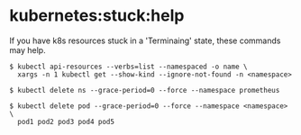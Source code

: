 # kubernetes:stuck:help

If you have k8s resources stuck in a 'Terminaing' state, these commands may help.

``` shell title="find stuck resources"
$ kubectl api-resources --verbs=list --namespaced -o name \
  xargs -n 1 kubectl get --show-kind --ignore-not-found -n <namespace>
```

``` shell title="force delete resource (namespace)"
$ kubectl delete ns --grace-period=0 --force --namespace prometheus
```

``` shell title="force delete resource (pods)"
$ kubectl delete pod --grace-period=0 --force --namespace <namespace> \
  pod1 pod2 pod3 pod4 pod5
```
